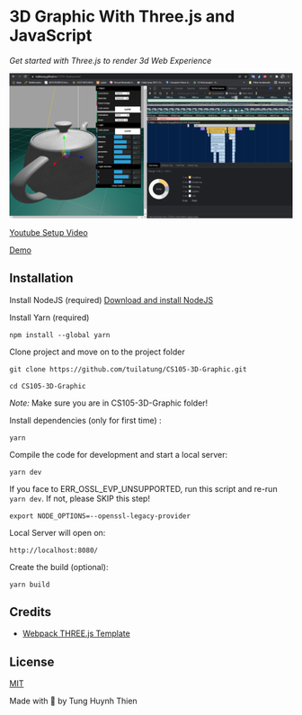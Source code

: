 # 3D Graphic With Three.js and JavaScript

*Get started with Three.js to render 3d Web Experience*

![Image Title](https://github.com/tuilatung/CS105-3D-Graphic/blob/master/Screenshot%202021-12-09%20093839.png)

[Youtube Setup Video](https://youtu.be/fNnzLiZmFCg)

[Demo](https://tuilatung.github.io/CS105-Deployment/)


## Installation

Install NodeJS (required)
[Download and install NodeJS](https://nodejs.org/en/download/)

Install Yarn (required)
```
npm install --global yarn
```

Clone project and move on to the project folder
```
git clone https://github.com/tuilatung/CS105-3D-Graphic.git
```

```
cd CS105-3D-Graphic
```

*Note:* Make sure you are in CS105-3D-Graphic folder!

Install dependencies (only for first time) :

```
yarn
```

Compile the code for development and start a local server:

```
yarn dev
```
If you face to ERR_OSSL_EVP_UNSUPPORTED, run this script and re-run `yarn dev`. If not, please SKIP this step!
```
export NODE_OPTIONS=--openssl-legacy-provider
```
Local Server will open on:

```
http://localhost:8080/
```

Create the build (optional):

```
yarn build
```

## Credits

- [Webpack THREE.js Template](https://github.com/brunosimon/webpack-three-js-template)

## License
[MIT](LICENSE)

Made with :blue_heart: by Tung Huynh Thien
